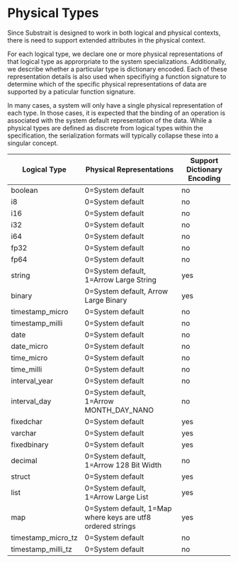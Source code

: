 # Physical Types

Since Substrait is designed to work in both logical and physical contexts, there is need to support extended attributes in the physical context.

For each logical type, we declare one or more physical representations of that logical type as approrpriate to the system specializations. Additionally, we describe whether a particular type is dictionary encoded. Each of these representation details is also used when specifiying a function signature to determine which of the specific physical representations of data are supported by a paticular function signature.

In many cases, a system will only have a single physical representation of each type. In those cases, it is expected that the binding of an operation is associated with the system default representation of the data. While a physical types are defined as discrete from logical types within the specification, the serialization formats will typically collapse these into a singular concept.

| Logical Type       | Physical Representations                                    | Support Dictionary Encoding |
| ------------------ | ----------------------------------------------------------- | --------------------------- |
| boolean            | 0=System default                                            | no                          |
| i8                 | 0=System default                                            | no                          |
| i16                | 0=System default                                            | no                          |
| i32                | 0=System default                                            | no                          |
| i64                | 0=System default                                            | no                          |
| fp32               | 0=System default                                            | no                          |
| fp64               | 0=System default                                            | no                          |
| string             | 0=System default, 1=Arrow Large String                      | yes                         |
| binary             | 0=System default, Arrow Large Binary                        | yes                         |
| timestamp_micro    | 0=System default                                            | no                          |
| timestamp_milli    | 0=System default                                            | no                          |
| date               | 0=System default                                            | no                          |
| date_micro         | 0=System default                                            | no                          |
| time_micro         | 0=System default                                            | no                          |
| time_milli         | 0=System default                                            | no                          |
| interval_year      | 0=System default                                            | no                          |
| interval_day       | 0=System default, 1=Arrow MONTH_DAY_NANO                    | no                          |
| fixedchar          | 0=System default                                            | yes                         |
| varchar            | 0=System default                                            | yes                         |
| fixedbinary        | 0=System default                                            | yes                         |
| decimal            | 0=System default, 1=Arrow 128 Bit Width                     | no                          |
| struct             | 0=System default                                            | yes                         |
| list               | 0=System default, 1=Arrow Large List                        | yes                         |
| map                | 0=System default, 1=Map where keys are utf8 ordered strings | yes                         |
| timestamp_micro_tz | 0=System default                                            | no                          |
| timestamp_milli_tz | 0=System default                                            | no                          |





